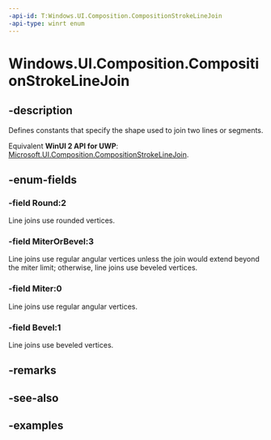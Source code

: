 ```yaml
---
-api-id: T:Windows.UI.Composition.CompositionStrokeLineJoin
-api-type: winrt enum
---
```


<!-- Enumeration syntax.
public enum CompositionStrokeLineJoin : int 
-->

# Windows.UI.Composition.CompositionStrokeLineJoin

## -description

Defines constants that specify the shape used to join two lines or segments.

Equivalent **WinUI 2 API for UWP**: [Microsoft.UI.Composition.CompositionStrokeLineJoin](/windows/winui/api/microsoft.ui.composition.compositionstrokelinejoin).

## -enum-fields
### -field Round:2

Line joins use rounded vertices.

### -field MiterOrBevel:3

Line joins use regular angular vertices unless the join would extend beyond the miter limit; otherwise, line joins use beveled vertices.

### -field Miter:0

Line joins use regular angular vertices.

### -field Bevel:1

Line joins use beveled vertices.

## -remarks

## -see-also

## -examples

